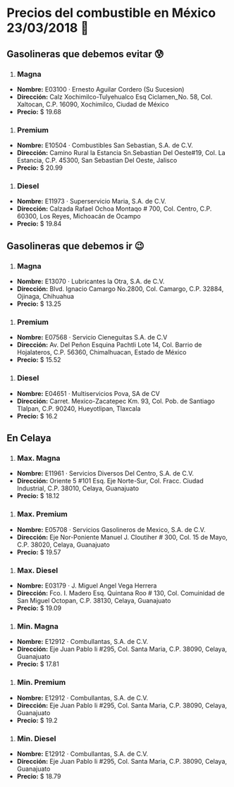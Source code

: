 # Precios del combustible en México 23/03/2018 :car:

## Gasolineras que debemos evitar :cold_sweat:
1. ### Magna
  * **Nombre:** E03100 · Ernesto Aguilar Cordero (Su Sucesion)
  * **Dirección:** Calz Xochimilco-Tulyehualco Esq Ciclamen_No. 58, Col. Xaltocan, C.P. 16090, Xochimilco, Ciudad de México
  * **Precio:** $ 19.68

1. ### Premium
  * **Nombre:** E10504 · Combustibles San Sebastian, S.A. de C.V.
  * **Dirección:** Camino Rural la Estancia Sn.Sebastian Del Oeste#19, Col. La Estancia, C.P. 45300, San Sebastian Del Oeste, Jalisco
  * **Precio:** $ 20.99

1. ### Diesel
  * **Nombre:** E11973 · Superservicio Maria, S.A. de C.V.
  * **Dirección:** Calzada Rafael Ochoa Montaqo # 700, Col. Centro, C.P. 60300, Los Reyes, Michoacán de Ocampo
  * **Precio:** $ 19.84


## Gasolineras que debemos ir :wink:
1. ### Magna
  * **Nombre:** E13070 · Lubricantes la Otra, S.A. de C.V.
  * **Dirección:** Blvd. Ignacio Camargo No.2800, Col. Camargo, C.P. 32884, Ojinaga, Chihuahua
  * **Precio:** $ 13.25

1. ### Premium
  * **Nombre:** E07568 · Servicio Cieneguitas S.A. de C.V
  * **Dirección:** Av. Del Peñon Esquina Pachtli Lote 14, Col. Barrio de Hojalateros, C.P. 56360, Chimalhuacan, Estado de México
  * **Precio:** $ 15.52

1. ### Diesel
  * **Nombre:** E04651 · Multiservicios Pova, SA de CV
  * **Dirección:** Carret. Mexico-Zacatepec Km. 93, Col. Pob. de Santiago Tlalpan, C.P. 90240, Hueyotlipan, Tlaxcala
  * **Precio:** $ 16.2


## En Celaya
1. ### Max. Magna
  * **Nombre:** E11961 · Servicios Diversos Del Centro, S.A. de C.V.
  * **Dirección:** Oriente 5 #101 Esq. Eje Norte-Sur, Col. Fracc. Ciudad Industrial, C.P. 38010, Celaya, Guanajuato
  * **Precio:** $ 18.12

1. ### Max. Premium
  * **Nombre:** E05708 · Servicios Gasolineros de Mexico, S.A. de C.V.
  * **Dirección:** Eje Nor-Poniente Manuel J. Cloutiher # 300, Col. 15 de Mayo, C.P. 38020, Celaya, Guanajuato
  * **Precio:** $ 19.57

1. ### Max. Diesel
  * **Nombre:** E03179 · J. Miguel Angel Vega Herrera
  * **Dirección:** Fco. I. Madero Esq. Quintana Roo # 130, Col. Comuinidad de San Miguel Octopan, C.P. 38130, Celaya, Guanajuato
  * **Precio:** $ 19.09

1. ### Min. Magna
  * **Nombre:** E12912 · Combullantas, S.A. de C.V.
  * **Dirección:** Eje Juan Pablo Ii #295, Col. Santa Maria, C.P. 38090, Celaya, Guanajuato
  * **Precio:** $ 17.81

1. ### Min. Premium
  * **Nombre:** E12912 · Combullantas, S.A. de C.V.
  * **Dirección:** Eje Juan Pablo Ii #295, Col. Santa Maria, C.P. 38090, Celaya, Guanajuato
  * **Precio:** $ 19.2

1. ### Min. Diesel
  * **Nombre:** E12912 · Combullantas, S.A. de C.V.
  * **Dirección:** Eje Juan Pablo Ii #295, Col. Santa Maria, C.P. 38090, Celaya, Guanajuato
  * **Precio:** $ 18.79